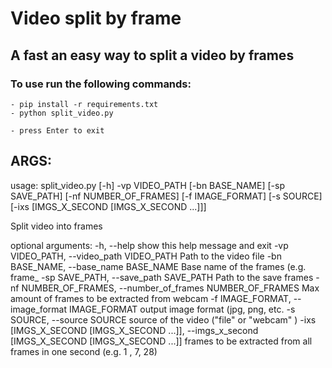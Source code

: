 # Video split by frame
## A fast an easy way to split a video by frames

### To use run the following commands:
    - pip install -r requirements.txt
    - python split_video.py
    
    - press Enter to exit

## ARGS:
usage: split_video.py [-h] -vp VIDEO_PATH [-bn BASE_NAME] [-sp SAVE_PATH] [-nf NUMBER_OF_FRAMES] [-f IMAGE_FORMAT]
                      [-s SOURCE] [-ixs [IMGS_X_SECOND [IMGS_X_SECOND ...]]]

Split video into frames

optional arguments:
  -h, --help            show this help message and exit
  -vp VIDEO_PATH, --video_path VIDEO_PATH
                        <Required> Path to the video file
  -bn BASE_NAME, --base_name BASE_NAME
                        Base name of the frames (e.g. frame_
  -sp SAVE_PATH, --save_path SAVE_PATH
                        Path to the save frames
  -nf NUMBER_OF_FRAMES, --number_of_frames NUMBER_OF_FRAMES
                        Max amount of frames to be extracted from webcam
  -f IMAGE_FORMAT, --image_format IMAGE_FORMAT
                        output image format (jpg, png, etc.
  -s SOURCE, --source SOURCE
                        source of the video ("file" or "webcam" )
  -ixs [IMGS_X_SECOND [IMGS_X_SECOND ...]], --imgs_x_second [IMGS_X_SECOND [IMGS_X_SECOND ...]]
                        frames to be extracted from all frames in one second (e.g. 1 , 7, 28)
